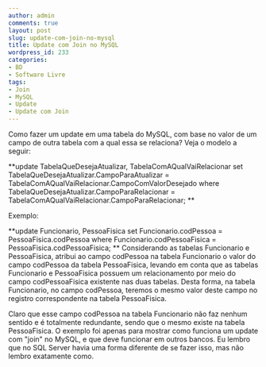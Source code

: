 ```yaml
---
author: admin
comments: true
layout: post
slug: update-com-join-no-mysql
title: Update com Join no MySQL
wordpress_id: 233
categories:
- BD
- Software Livre
tags:
- Join
- MySQL
- Update
- Update com Join
---
```


Como fazer um update em uma tabela do MySQL, com base no valor de um campo de outra tabela com a qual essa se relaciona? Veja o modelo a seguir:

**update TabelaQueDesejaAtualizar, TabelaComAQualVaiRelacionar
set TabelaQueDesejaAtualizar.CampoParaAtualizar = TabelaComAQualVaiRelacionar.CampoComValorDesejado
where TabelaQueDesejaAtualizar.CampoParaRelacionar = TabelaComAQualVaiRelacionar.CampoParaRelacionar;
**

 Exemplo:

**update Funcionario, PessoaFisica
set Funcionario.codPessoa = PessoaFisica.codPessoa
where Funcionario.codPessoaFisica = PessoaFisica.codPessoaFisica;
**
Considerando as tabelas Funcionario e PessoaFisica, atribui ao campo codPessoa na tabela Funcionario o valor do campo codPessoa da tabela PessoaFisica, levando em conta que as tabelas Funcionario e PessoaFisica possuem um relacionamento por meio do campo codPessoaFisica existente nas duas tabelas. Desta forma, na tabela Funcionario, no campo codPessoa, teremos o mesmo valor deste campo no registro correspondente na tabela PessoaFisica.

Claro que esse campo codPessoa na tabela Funcionario não faz nenhum sentido e é totalmente redundante, sendo que o mesmo existe na tabela PessoaFisica. O exemplo foi apenas para mostrar como funciona um update com "join" no MySQL, e que deve funcionar em outros bancos. Eu lembro que no SQL Server havia uma forma diferente de se fazer isso, mas não lembro exatamente como.

